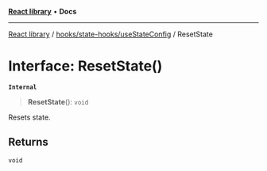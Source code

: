 [**React library**](../../../../index.md) • **Docs**

***

[React library](../../../../modules.md) / [hooks/state-hooks/useStateConfig](../index.md) / ResetState

# Interface: ResetState()

**`Internal`**

> **ResetState**(): `void`

Resets state.

## Returns

`void`

